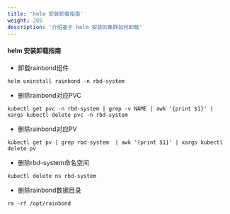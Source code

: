 ```yaml
---
title: 'helm 安装卸载指南'
weight: 205
description: '介绍基于 helm 安装的集群如何卸载'
---
```

#### helm 安装卸载指南

- 卸载rainbond组件

```
helm uninstall rainbond -n rbd-system 
```

- 删除rainbond对应PVC

```
kubectl get pvc -n rbd-system | grep -v NAME | awk '{print $1}' | xargs kubectl delete pvc -n rbd-system
```

- 删除rainbond对应PV

```
kubectl get pv | grep rbd-system  | awk '{print $1}' | xargs kubectl delete pv
```

- 删除rbd-system命名空间

```
kubectl delete ns rbd-system
```

- 删除rainbond数据目录


 ```
 rm -rf /opt/rainbond
 ```





